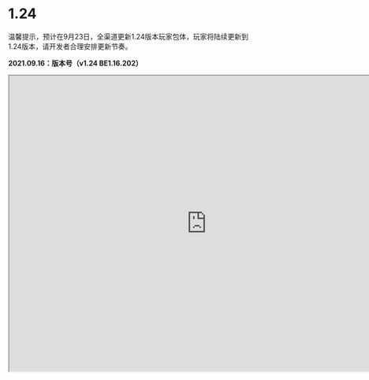 # 1.24

温馨提示，预计在9月23日，全渠道更新1.24版本玩家包体，玩家将陆续更新到1.24版本，请开发者合理安排更新节奏。

**2021.09.16：版本号（v1.24 BE1.16.202）**

<iframe src="https://cc.163.com/act/m/daily/iframeplayer/?id=61415ca248e27490891e9566" height="600" width="800" allow="fullscreen" />

- 重大功能介绍

1. 自定义流体

   - 包含流体颜色、贴图、范围、流速设置

   - 可自定义桶装载自定义流体

   - 可设置液体传播火的效果以及进入液体获得的效果

   详见<a href="../../../mcguide/20-玩法开发/15-自定义游戏内容/2-自定义方块/3-特殊方块/5-自定义流体.html" rel="noopenner"> 自定义流体 </a>，<a href="../../../mcguide/20-玩法开发/15-自定义游戏内容/1-自定义物品/7-自定义桶.html" rel="noopenner"> 自定义桶 </a>
2. 自定义附魔

   - 支持自定义魔咒、魔咒等级
   - 可在附魔书、附魔台、铁砧上获得自定义附魔
   - 物品上可包含自定义附魔

   详见<a href="../../../mcguide/20-玩法开发/15-自定义游戏内容/11-自定义附魔文档.html" rel="noopenner"> 自定义附魔 </a>
3. 自定义方块功能拓展：

   * 支持方块重力表现，可自定义铁砧、沙砾等下落效果。

     - 支持设置方块下落表现
     - 支持设置下落速度以及伤害
     - 可获取方块开始下落、结束下落、下落过程接触到实体的事件

     详见<a href="../../../mcguide/20-玩法开发/15-自定义游戏内容/2-自定义方块/3-特殊方块/6-自定义重力方块.html" rel="noopenner"> 自定义重力方块 </a>

   * 可获取实体下落到方块的事件，可自定义粘液块的弹跳效果。详见[OnAfterFallOnBlockServerEvent](../事件/方块.html#onafterfallonblockserverevent)，[OnAfterFallOnBlockClientEvent](../事件/方块.html#onafterfallonblockclientevent)
   * 可获取实体在方块上移动的事件，可自定义类似冰、灵魂沙等不同的摩擦效果。详见[OnStandOnBlockServerEvent](../事件/方块.html#onstandonblockserverevent)，[OnStandOnBlockClientEvent](../事件/方块.html#onstandonblockclientevent)

4. 自定义方块实体渲染，可实现表现力更强的自定义方块。

   - 方块实体支持添加动画，支持使用由BlockBench制作的原版模型或者是游戏原版模型。
   - 方块实体支持添加特效，可通过配置或者接口，为自定义方块实体附加粒子特效及序列帧特效。

   详见<a href="../../../mcguide/20-玩法开发/15-自定义游戏内容/2-自定义方块/4.1-自定义方块实体外观.html" rel="noopenner"> 自定义方块实体外观 </a>
5. 自定义分页、分组

   - 支持多个自定义分页，可让物品分类更灵活。

   - 支持把物品放在原有分组或自定义分组中，自定义分组支持多个，可让物品分类更规整。

   详见<a href="../../../mcguide/20-玩法开发/15-自定义游戏内容/12-自定义物品分组.html" rel="noopenner"> 自定义物品分组 </a>与<a href="../../../mcguide/20-玩法开发/15-自定义游戏内容/13-自定义物品分页.html" rel="noopenner"> 自定义物品分页 </a>

6. 后处理效果

   - 渐晕效果。画面随中心距离逐渐变暗，实现类似瞄准镜等视觉效果。

     详见[渐晕](../接口/后处理/渐晕.md)
   
   
   
   *(展示视频中涉及的demo下载地址如下：[自定义附魔](https://g79.gdl.netease.com/EnchantDemo.zip)、[其他内容](https://g79.gdl.netease.com/1.24demo.zip))*

- 新增

1. 新增<a href="../../../mcguide/16-美术/7-材质与着色器/Shader使用简介.html" rel="noopenner"> Shader使用简介 </a>教程

1. 新增[StartCoroutine](../接口/通用/工具.md#startcoroutine)，开启服务端协程，实现函数分段式执行，可用于缓解复杂逻辑计算导致游戏卡顿问题<!--by handaoying-->

1. 新增[StopCoroutine](../接口/通用/工具.md#stopcoroutine)，停止服务端协程<!--by handaoying-->

1. 新增[OpenChatGui](../接口/原生UI.md#openchatgui)，打开原版聊天栏<!--by hdy-->

1. 新增[StartCoroutine](../接口/通用/工具.md#startcoroutine)，开启客户端协程，实现函数分段式执行，可用于缓解复杂逻辑计算导致游戏卡顿问题<!--by handaoying-->

1. 新增[StopCoroutine](../接口/通用/工具.md#stopcoroutine)，停止客户端协程<!--by handaoying-->

1. 新增[GetTypeFamily](../接口/实体/属性.md#gettypefamily)，获取生物行为包字段 type_family<!--by hdy-->

1. 新增[AddModEnchantToInvItem](../接口/玩家/背包.md#addmodenchanttoinvitem)，新增给物品栏中物品添加自定义附魔信息接口<!--by liaoyi-->

1. 新增[RemoveEnchantToInvItem](../接口/玩家/背包.md#removeenchanttoinvitem)，新增给物品栏中物品移除附魔信息接口<!--by liaoyi-->

1. 新增[RemoveModEnchantToInvItem](../接口/玩家/背包.md#removemodenchanttoinvitem)，新增给物品栏中物品移除自定义附魔信息接口<!--by liaoyi-->

1. 新增[GetInvItemModEnchantData](../接口/玩家/背包.md#getinvitemmodenchantdata)，新增获取物品栏的物品自定义附魔信息<!--by liaoyi-->

1. 新增[GetEquItemModEnchant](../接口/实体/背包.md#getequitemmodenchant)，新增支持获取生物装备槽位中盔甲的自定义附魔<!--by liaoyi-->

1. 新增[SetItemMaxDurability](../接口/物品.md#setitemmaxdurability)，设置物品的最大耐久值<!--by likaiyu-->

1. 新增[GetItemMaxDurability](../接口/物品.md#getitemmaxdurability)，获取指定槽位的物品最大耐久<!--by likaiyu-->

1. 新增[GetPlayerExhaustionRatioByType](../接口/玩家/行为.md#getplayerexhaustionratiobytype)，获取玩家某行为饥饿度消耗倍率<!--by hdy-->

1. 新增[SetPlayerExhaustionRatioByType](../接口/玩家/行为.md#setplayerexhaustionratiobytype)，设置玩家某行为饥饿度消耗倍率<!--by hdy-->

1. 新增[SetPlayerAttackSpeedAmplifier](../接口/玩家/行为.md#setplayerattackspeedamplifier)，设置玩家攻击速度倍数<!--by gzhuabo-->

1. 新增[SetBlockEntityMolangValue](../接口/方块/方块实体.md#setblockentitymolangvalue)，设置自定义方块实体的Molang变量，用于控制自定义实体的动画转变。<!--by xujiarong-->

1. 新增[GetBlockEntityMolangValue](../接口/方块/方块实体.md#getblockentitymolangvalue)，获取自定义方块实体的Molang变量的值。<!--by xujiarong-->

1. 新增[SetEnableBlockEntityAnimations](../接口/方块/方块实体.md#setenableblockentityanimations)，是否开启自定义方块实体的动画效果。<!--by xujiarong-->

1. 新增[CreateParticleEffectForBlockEntity](../接口/方块/方块实体.md#createparticleeffectforblockentity)，在自定义方块实体上创建粒子特效。<!--by xujiarong-->

1. 新增[GetParticleEffectIdInBlockEntity](../接口/方块/方块实体.md#getparticleeffectidinblockentity)，获取在自定义方块实体中已创建的粒子特效的Id。<!--by xujiarong-->

1. 新增[RemoveParticleEffectInBlockEntity](../接口/方块/方块实体.md#removeparticleeffectinblockentity)，移除在自定义方块实体上创建的粒子特效。<!--by xujiarong-->

1. 新增[CreateFrameEffectForBlockEntity](../接口/方块/方块实体.md#createframeeffectforblockentity)，在自定义方块实体上创建序列帧特效。<!--by xujiarong-->

1. 新增[GetFrameEffectIdInBlockEntity](../接口/方块/方块实体.md#getframeeffectidinblockentity)，获取在自定义方块实体中已创建的序列帧特效的Id。<!--by xujiarong-->

1. 新增[RemoveFrameEffectInBlockEntity](../接口/方块/方块实体.md#removeframeeffectinblockentity)，移除在自定义方块实体上创建的序列帧特效。<!--by xujiarong-->

1. 新增[SetBlockEntityParticlePosOffset](../接口/方块/渲染.md#setblockentityparticleposoffset)，设置自定义方块实体中粒子特效位置的偏移值<!--by xujiarong-->

1. 新增[SetBlockEntityFramePosOffset](../接口/方块/渲染.md#setblockentityframeposoffset)，设置自定义方块实体中序列帧特效位置的偏移值<!--by xujiarong-->

1. 新增[SetBlockEntityModelPosOffset](../接口/方块/渲染.md#setblockentitymodelposoffset)，设置自定义方块实体的实体模型位置偏移值<!--by xujiarong-->

1. 新增[SetBlockEntityModelScale](../接口/方块/渲染.md#setblockentitymodelscale)，设置自定义方块实体的实体模型大小的缩放值。<!--by xujiarong-->

1. 新增[SetBlockEntityModelRotation](../接口/方块/渲染.md#setblockentitymodelrotation)，设置自定义方块实体的实体模型在各个轴上的旋转值。<!--by xujiarong-->

1. 新增[GetPos](../接口/特效/序列帧.md#getpos)，获取序列帧特效的世界坐标位置。<!--by xujiarong-->

1. 新增[GetRot](../接口/特效/序列帧.md#getrot)，获取序列帧特效的旋转角度。<!--by xujiarong-->

1. 新增[GetScale](../接口/特效/序列帧.md#getscale)，获取序列帧特效的缩放值。<!--by xujiarong-->

1. 新增[SetParticleSize](../接口/特效/粒子.md#setparticlesize)，设置粒子特效中粒子大小的最小值及最大值。<!--by xujiarong-->

1. 新增[GetParticleMaxSize](../接口/特效/粒子.md#getparticlemaxsize)，获取粒子特效中粒子大小的最大值。<!--by xujiarong-->

1. 新增[GetParticleMinSize](../接口/特效/粒子.md#getparticleminsize)，获取粒子特效中粒子大小的最小值。<!--by xujiarong-->

1. 新增[SetParticleVolumeSize](../接口/特效/粒子.md#setparticlevolumesize)，设置粒子发射器的体积大小缩放。<!--by xujiarong-->

1. 新增[GetParticleVolumeSize](../接口/特效/粒子.md#getparticlevolumesize)，获取粒子发射器的体积大小缩放值。<!--by xujiarong-->

1. 新增[SetParticleMaxNum](../接口/特效/粒子.md#setparticlemaxnum)，设置粒子发射器所包含的最大粒子数量。<!--by xujiarong-->

1. 新增[GetParticleMaxNum](../接口/特效/粒子.md#getparticlemaxnum)，获取粒子发射器包含的最大粒子数量。<!--by xujiarong-->

1. 新增[SetParticleEmissionRate](../接口/特效/粒子.md#setparticleemissionrate)，设置粒子发射器每帧发射粒子的频率。<!--by xujiarong-->

1. 新增[GetParticleEmissionRate](../接口/特效/粒子.md#getparticleemissionrate)，获取粒子发射器每帧发射粒子的频率。<!--by xujiarong-->

1. 新增[GetPos](../接口/特效/粒子.md#getpos)，获取粒子发射器的世界坐标位置。<!--by xujiarong-->

1. 新增[GetRot](../接口/特效/粒子.md#getrot)，获取粒子发射器的旋转角度。<!--by xujiarong-->

1. 新增[SetRotUseZXY](../接口/特效/粒子.md#setrotusezxy)，设置粒子发射器的旋转，旋转顺序按照绕z,x,y轴旋转<!--by xujiarong-->

1. 新增[Swing](../接口/玩家/属性.md#swing)，本地玩家播放原版攻击动作<!--by gzhuabo-->

1. 新增[SetEnableVignette](../接口/后处理/渐晕.md#setenablevignette)，是否开启渐晕效果<!--by xujiarong-->

1. 新增[CheckVignetteEnabled](../接口/后处理/渐晕.md#checkvignetteenabled)，检测是否开启渐晕效果<!--by xujiarong-->

1. 新增[SetVignetteRGB](../接口/后处理/渐晕.md#setvignettergb)，设置渐晕效果的渐晕颜色<!--by xujiarong-->

1. 新增[SetVignetteCenter](../接口/后处理/渐晕.md#setvignettecenter)，设置渐晕效果的渐晕中心位置<!--by xujiarong-->

1. 新增[SetVignetteRadius](../接口/后处理/渐晕.md#setvignetteradius)，设置渐晕效果的渐晕半径<!--by xujiarong-->

1. 新增[SetVignetteSmoothness](../接口/后处理/渐晕.md#setvignettesmoothness)，设置渐晕效果的渐晕模糊系数<!--by xujiarong-->

1. 新增[HeavyBlockStartFallingServerEvent](../事件/方块.md#heavyblockstartfallingserverevent)，增加重力方块变为下落的方块实体后触发的事件<!--by likaiyu-->

1. 新增[FallingBlockReturnHeavyBlockServerEvent](../事件/方块.md#fallingblockreturnheavyblockserverevent)，增加下落的方块实体变回普通重力方块时触发的事件<!--by likaiyu-->

1. 新增[FallingBlockBreakServerEvent](../事件/方块.md#fallingblockbreakserverevent)，增加下落的方块实体被破坏时触发的事件<!--by likaiyu-->

1. 新增[FallingBlockCauseDamageBeforeServerEvent](../事件/方块.md#fallingblockcausedamagebeforeserverevent)，增加下落的方块计算砸实体伤害的事件，可修改部分属性<!--by likaiyu-->

1. 新增[OnBeforeFallOnBlockServerEvent](../事件/方块.md#onbeforefallonblockserverevent)，增加实体刚降落到方块上时服务端触发的事件，主要用于伤害计算<!--by likaiyu-->

1. 新增[OnAfterFallOnBlockServerEvent](../事件/方块.md#onafterfallonblockserverevent)，增加实体刚降落到方块上时服务端触发的事件，主要用于力的计算<!--by likaiyu-->

1. 新增[OnStandOnBlockServerEvent](../事件/方块.md#onstandonblockserverevent)，增加当实体站立到方块上时服务端持续触发的事件<!--by likaiyu-->

1. 新增[PlayerTrySleepServerEvent](../事件/玩家.md#playertrysleepserverevent)，玩家尝试使用床睡觉。<!--by hdy-->

1. 新增[PlayerSleepServerEvent](../事件/玩家.md#playersleepserverevent)，玩家使用床睡觉成功。<!--by hdy-->

1. 新增[PlayerStopSleepServerEvent](../事件/玩家.md#playerstopsleepserverevent)，玩家停止睡觉<!--by hdy-->

1. 新增[OnItemPutInEnchantingModelServerEvent](../事件/物品.md#onitemputinenchantingmodelserverevent)，玩家将可附魔物品放到附魔台上时的事件，可修改此时附魔台的选项<!--by liaoyi-->

1. 新增[GrindStoneRemovedEnchantClientEvent](../事件/物品.md#grindstoneremovedenchantclientevent)，新增玩家点击砂轮合成得到的物品事件<!--by liaoyi-->

1. 新增[FallingBlockCauseDamageBeforeClientEvent](../事件/方块.md#fallingblockcausedamagebeforeclientevent)，增加下落的方块计算砸实体伤害的事件，可修改部分属性<!--by likaiyu-->

1. 新增[OnAfterFallOnBlockClientEvent](../事件/方块.md#onafterfallonblockclientevent)，增加实体刚降落到方块上时客户端触发的事件，主要用于力的计算<!--by likaiyu-->

1. 新增[OnStandOnBlockClientEvent](../事件/方块.md#onstandonblockclientevent)，增加当实体站立到方块上时客户端持续触发的事件<!--by likaiyu-->

1. 新增[EnchantSlotType](../枚举值/EnchantSlotType.md)，附魔槽位枚举值<!--by liaoyi-->

1. 新增[PlayerExhauseRatioType](../枚举值/PlayerExhauseRatioType.md)，饥饿度消耗倍率类型<!--by hdy-->

- 调整

1. 调整[SetMobKnockback](../接口/实体/行为.md#setmobknockback)，增加备注：在damageEvent事件里面使用该接口时，需把damageEvent事件回调的knock参数设置为False<!--by guanmingyu-->

1. 调整[SetMotion](../接口/实体/行为.md#setmotion)，增加备注：在damageEvent事件里面使用该接口时，需把damageEvent事件回调的knock参数设置为False<!--by guanmingyu-->

1. 调整[SetMotion](../接口/实体/行为.md#setmotion)，优化文档说明<!--by likaiyu-->

1. 调整[DepartCamera](../接口/玩家/摄像机.md#departcamera)，坐船情况下，分离相机后玩家的镜头水平转动时能够360度转动。<!--by xujiarong-->

1. 调整[SetEntityOpacity](../接口/模型.md#setentityopacity)，更正接口功能作用范围为：只对骨骼模型生效<!--by xujiarong-->

1. 调整[EntityTickServerEvent](../事件/实体.md#entitytickserverevent)，添加实体identifier参数<!--by hdy-->

1. 调整[ChunkLoadedServerEvent](../事件/世界.md#chunkloadedserverevent)，该事件不再需要添加区块白名单<!--by czh-->

1. 调整[AnvilCreateResultItemAfterClientEvent](../事件/物品.md#anvilcreateresultitemafterclientevent)，返回值新增合成前两个物品的物品信息字典<!--by liaoyi-->

1. 调整[ChunkLoadedClientEvent](../事件/世界.md#chunkloadedclientevent)，该事件不再需要添加区块白名单<!--by czh-->

1. 调整[ChunkAcquireDiscardedClientEvent](../事件/世界.md#chunkacquirediscardedclientevent)，该事件不再需要添加区块白名单<!--by czh-->

- 修复

1. 修复[GetBiomeName](../接口/世界/地图.md#getbiomename)，修复了在mod有自定义下界的情况下，获取原版下界未加载区块变成自定义下界群系的问题。<!--by likaiyu-->

1. 修复[SetEntityScale](../接口/模型.md#setentityscale)，修复了某些情况大小会被重置的问题<!--by czh-->

1. 修复[ActorAcquiredItemClientEvent](../事件/物品.md#actoracquireditemclientevent)，修复了与村民交易时会触发两次的问题<!--by czh-->

- 废弃（将在未来不可用）

1. 废弃AddChunkPosWhiteList，区块加载与卸载事件不再需要白名单

1. 废弃AddChunkPosWhiteList，区块加载与卸载事件不再需要白名单

1. 废弃SetRot，该接口设置的旋转值按照x,y,z轴旋转，与其他接口不兼容，故逐步废弃。请使用SetRotUseZXY接口

1. 废弃SetUiItem，推荐使用UI面向对象ItemRendererUIControl.SetUiItem接口

